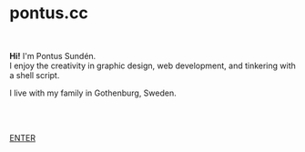 # **pontus.cc**

<br>

**Hi!** I'm Pontus Sundén.  
I enjoy the creativity in graphic design, web development, and tinkering with a shell script.

I live with my family in Gothenburg, Sweden.

<br>
<br>

[ENTER](#pontus-sundén)
